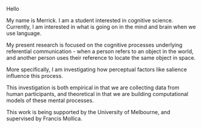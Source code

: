 Hello

My name is Merrick. I am a student interested in cognitive science. Currently, I am interested in what is going on in the mind and brain when we use language. 

My present research is focused on the cognitive processes underlying referential communication - when a person refers to an object in the world, and another person uses their reference to locate the same object in space. 

More specifically, I am investigating how perceptual factors like salience influence this process. 

This investigation is both empirical in that we are collecting data from human participants, and theoretical in that we are building computational models of these mental processes. 

This work is being supported by the University of Melbourne, and supervised by Francis Mollica. 

<!---
merrickgiles/merrickgiles is a ✨ special ✨ repository because its `README.md` (this file) appears on your GitHub profile.
You can click the Preview link to take a look at your changes.
--->
